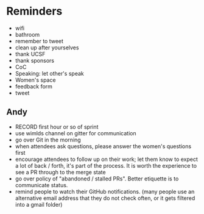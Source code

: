 # Reminders

- wifi
- bathroom
- remember to tweet
- clean up after yourselves
- thank UCSF
- thank sponsors
- CoC
- Speaking: let other's speak
- Women's space
- feedback form
- tweet

## Andy
- RECORD first hour or so of sprint
- use wimlds channel on gitter for communication
- go over Git in the morning
- when attendees ask questions, please answer the women's questions first
- encourage attendees to follow up on their work; let them know to expect a lot of back / forth, it's part of the process.   It is worth the experience to see a PR through to the merge state
- go over policy of "abandoned / stalled PRs".  Better etiquette is to communicate status.  
- remind people to watch their GitHub notifications.  (many people use an alternative email address that they do not check often, or it gets filtered into a gmail folder)
